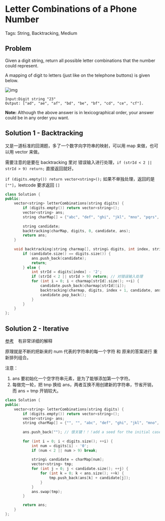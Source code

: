 # Letter Combinations of a Phone Number

Tags: String, Backtracking, Medium

## Problem

Given a digit string, return all possible letter combinations that the number could represent.

A mapping of digit to letters (just like on the telephone buttons) is given below.

![img](http://upload.wikimedia.org/wikipedia/commons/thumb/7/73/Telephone-keypad2.svg/200px-Telephone-keypad2.svg.png)

```
Input:Digit string "23"
Output: ["ad", "ae", "af", "bd", "be", "bf", "cd", "ce", "cf"].

```

**Note:**
Although the above answer is in lexicographical order, your answer could be in any order you want.

## Solution 1 - Backtracking

又是一道标准的回溯题，多了一个数字向字符串的映射，可以用 map 来做，也可以用 vector<string> 来做。

需要注意的是要在 backtracking 里对 错误输入进行处理，`if (strId < 2 || strId > 9) return;` 直接返回就好。

`if (digits.empty()) return vector<string>();` 如果不单独处理，返回的是 `[""]`，leetcode 要求返回 `[]`

```cpp
class Solution {
public:
    vector<string> letterCombinations(string digits) {
        if (digits.empty()) return vector<string>();
        vector<string> ans;
        string charMap[] = {"abc", "def", "ghi", "jkl", "mno", "pqrs", "tuv", "wxyz"};
        
        string candidate;
        backtracking(charMap, digits, 0, candidate, ans);
        return ans;
    }
    
    void backtracking(string charmap[], string& digits, int index, string& candidate, vector<string>& ans) {
        if (candidate.size() == digits.size()) {
            ans.push_back(candidate);
            return;
        } else {
            int strId = digits[index] - '2';
            if (strId < 2 || strId > 9) return; // 对错误输入处理	
            for (int i = 0; i < charmap[strId].size(); ++i) {
                candidate.push_back(charmap[strId][i]);
                backtracking(charmap, digits, index + 1, candidate, ans);
                candidate.pop_back();
            }
        }
    }
};
```

## Solution 2 - Iterative

[参考](https://leetcode.com/problems/letter-combinations-of-a-phone-number/discuss/8090/Iterative-c++-solution-in-0ms)　有非常详细的解释

原理就是不断的把新来的 num 代表的字符串的每一个字符 和 原来的答案进行 重新排列组合。

注意：

1. ans 要初始化一个空字符串元素，是为了能够添加第一个字符。
2. 每做完一轮，把 tmp 换给 ans，两者互换不用创建新的字符串，节省开销，而 ans = tmp 开销较大。

```cpp
class Solution {
public:
    vector<string> letterCombinations(string digits) {
        if (digits.empty()) return vector<string>();
        vector<string> ans;
        string charMap[] = {"", "", "abc", "def", "ghi", "jkl", "mno", "pqrs", "tuv", "wxyz"};
        
        ans.push_back(""); // 很关键！！！add a seed for the initial case
        
        for (int i = 0; i < digits.size(); ++i) {
            int num = digits[i] - '0';
            if (num < 2 || num > 9) break;
            
            string& candidate = charMap[num];
            vector<string> tmp;
            for (int j = 0; j < candidate.size(); ++j) {
                for (int k = 0; k < ans.size(); ++k) {
                    tmp.push_back(ans[k] + candidate[j]);
                }
            }
            ans.swap(tmp);
        }

        return ans;
    }
};
```

